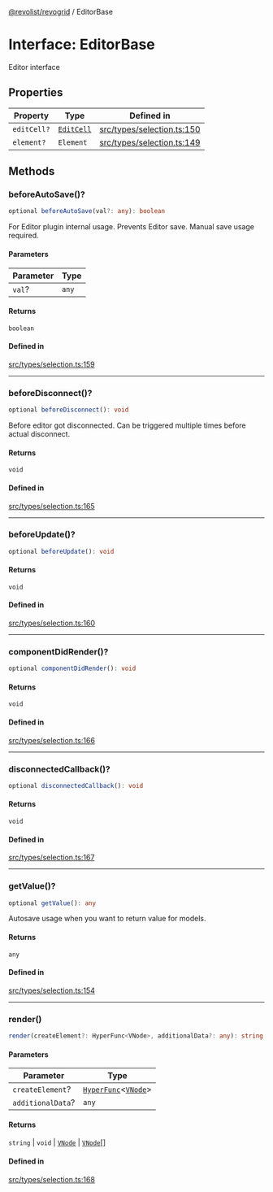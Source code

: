 [@revolist/revogrid](README.md) / EditorBase

# Interface: EditorBase

Editor interface

## Properties

| Property | Type | Defined in |
| ------ | ------ | ------ |
| `editCell?` | [`EditCell`](TypeAlias.EditCell.md) | [src/types/selection.ts:150](https://github.com/revolist/revogrid/blob/ad41fd58f9a9de46c1cfbe02ca82c22180ee685c/src/types/selection.ts#L150) |
| `element?` | `Element` | [src/types/selection.ts:149](https://github.com/revolist/revogrid/blob/ad41fd58f9a9de46c1cfbe02ca82c22180ee685c/src/types/selection.ts#L149) |

## Methods

### beforeAutoSave()?

```ts
optional beforeAutoSave(val?: any): boolean
```

For Editor plugin internal usage.
Prevents Editor save. Manual save usage required.

#### Parameters

| Parameter | Type |
| ------ | ------ |
| `val`? | `any` |

#### Returns

`boolean`

#### Defined in

[src/types/selection.ts:159](https://github.com/revolist/revogrid/blob/ad41fd58f9a9de46c1cfbe02ca82c22180ee685c/src/types/selection.ts#L159)

***

### beforeDisconnect()?

```ts
optional beforeDisconnect(): void
```

Before editor got disconnected.
Can be triggered multiple times before actual disconnect.

#### Returns

`void`

#### Defined in

[src/types/selection.ts:165](https://github.com/revolist/revogrid/blob/ad41fd58f9a9de46c1cfbe02ca82c22180ee685c/src/types/selection.ts#L165)

***

### beforeUpdate()?

```ts
optional beforeUpdate(): void
```

#### Returns

`void`

#### Defined in

[src/types/selection.ts:160](https://github.com/revolist/revogrid/blob/ad41fd58f9a9de46c1cfbe02ca82c22180ee685c/src/types/selection.ts#L160)

***

### componentDidRender()?

```ts
optional componentDidRender(): void
```

#### Returns

`void`

#### Defined in

[src/types/selection.ts:166](https://github.com/revolist/revogrid/blob/ad41fd58f9a9de46c1cfbe02ca82c22180ee685c/src/types/selection.ts#L166)

***

### disconnectedCallback()?

```ts
optional disconnectedCallback(): void
```

#### Returns

`void`

#### Defined in

[src/types/selection.ts:167](https://github.com/revolist/revogrid/blob/ad41fd58f9a9de46c1cfbe02ca82c22180ee685c/src/types/selection.ts#L167)

***

### getValue()?

```ts
optional getValue(): any
```

Autosave usage when you want to return value for models.

#### Returns

`any`

#### Defined in

[src/types/selection.ts:154](https://github.com/revolist/revogrid/blob/ad41fd58f9a9de46c1cfbe02ca82c22180ee685c/src/types/selection.ts#L154)

***

### render()

```ts
render(createElement?: HyperFunc<VNode>, additionalData?: any): string | void | VNode | VNode[]
```

#### Parameters

| Parameter | Type |
| ------ | ------ |
| `createElement`? | [`HyperFunc`](Interface.HyperFunc.md)\<[`VNode`](Interface.VNode.md)\> |
| `additionalData`? | `any` |

#### Returns

`string` \| `void` \| [`VNode`](Interface.VNode.md) \| [`VNode`](Interface.VNode.md)[]

#### Defined in

[src/types/selection.ts:168](https://github.com/revolist/revogrid/blob/ad41fd58f9a9de46c1cfbe02ca82c22180ee685c/src/types/selection.ts#L168)
